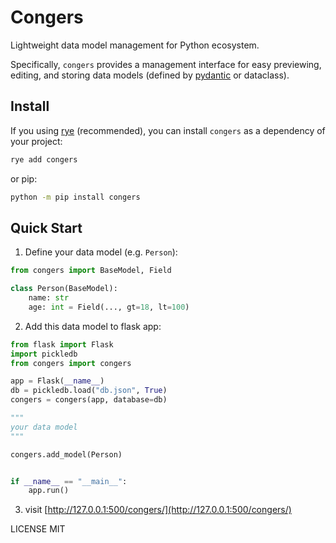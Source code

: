 # Congers

Lightweight data model management for Python ecosystem.

Specifically, `congers` provides a management interface for easy previewing, editing, and storing data models (defined by [pydantic](https://github.com/pydantic/pydantic) or dataclass).


## Install

If you using [rye](https://github.com/mitsuhiko/rye) (recommended), you can install `congers` as a dependency of your project:

```bash
rye add congers
```

or pip:

```bash
python -m pip install congers
```
## Quick Start

1. Define your data model (e.g. `Person`):

```Python
from congers import BaseModel, Field

class Person(BaseModel):
    name: str
    age: int = Field(..., gt=18, lt=100)
```

2. Add this data model to flask app:

```Python
from flask import Flask
import pickledb
from congers import congers

app = Flask(__name__)
db = pickledb.load("db.json", True)
congers = congers(app, database=db)

"""
your data model
"""

congers.add_model(Person)


if __name__ == "__main__":
    app.run()
```

3. visit [http://127.0.0.1:500/congers/](http://127.0.0.1:500/congers/)


LICENSE MIT
